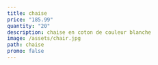 ```yaml
---
title: chaise
price: "185.99"
quantity: "20"
description: chaise en coton de couleur blanche
image: /assets/chair.jpg
path: chaise
promo: false
---
```


